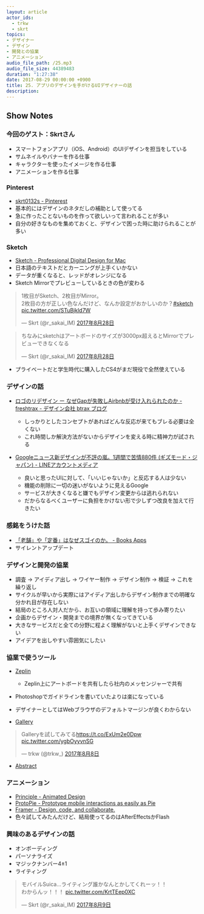 ```yaml
---
layout: article
actor_ids:
  - trkw
  - skrt
topics:
- デザイナー
- デザイン
- 開発との協業
- アニメーション
audio_file_path: /25.mp3
audio_file_size: 44389483
duration: "1:27:38"
date: 2017-08-29 00:00:00 +0900
title: 25. アプリのデザインを手がけるUIデザイナーの話
description:
---
```


## Show Notes

### 今回のゲスト：Skrtさん
- スマートフォンアプリ（iOS、Android）のUIデザインを担当をしている
- サムネイルやバナーを作る仕事
- キャラクターを使ったイメージを作る仕事
- アニメーションを作る仕事

### Pinterest
- [skrt0132s - Pinterest](https://www.pinterest.jp/skrt0132/)
- 基本的にはデザインのネタだしの補助として使ってる
- 急に作ったことないものを作って欲しいって言われることが多い
- 自分の好きなものを集めておくと、デザインで困った時に助けられることが多い

### Sketch
- [Sketch - Professional Digital Design for Mac](https://www.sketchapp.com/)
- 日本語のテキストだとカーニングが上手くいかない
- データが重くなると、レッドがオレンジになる
- Sketch Mirrorでプレビューしているときの色が変わる

<blockquote class="twitter-tweet" data-lang="ja"><p lang="ja" dir="ltr">1枚目がSketch、2枚目がMirror。<br>2枚目の方が正しい色なんだけど、なんか設定がおかしいのか？<a href="https://twitter.com/hashtag/sketch?src=hash">#sketch</a> <a href="https://t.co/STuBjkld7W">pic.twitter.com/STuBjkld7W</a></p>&mdash; Skrt (@r_sakai_IM) <a href="https://twitter.com/r_sakai_IM/status/901976306299977728">2017年8月28日</a></blockquote>

<blockquote class="twitter-tweet" data-lang="ja"><p lang="ja" dir="ltr">ちなみにsketchはアートボードのサイズが3000px超えるとMirrorでプレビューできなくなる</p>&mdash; Skrt (@r_sakai_IM) <a href="https://twitter.com/r_sakai_IM/status/901977657222488064">2017年8月28日</a></blockquote>

- プライベートだと学生時代に購入したCS4がまだ現役で全然使えている

### デザインの話
- [ロゴのリデザイン ー なぜGapが失敗しAirbnbが受け入れられたのか - freshtrax - デザイン会社 btrax ブログ](http://blog.btrax.com/jp/2017/07/12/gapandairbnb/)
  - しっかりとしたコンセプトがあればどんな反応が来てもブレる必要は全くない
  - これ時間しか解決方法がないからデザインを変える時に精神力が試される

- [Googleニュース新デザインが不評の嵐。1週間で苦情880件 (ギズモード・ジャパン) - LINEアカウントメディア](http://news.line.me/issue/oa-gizmodo/522052a00da2)
  - 良いと思ったUIに対して、「いいじゃないか」と反応する人は少ない
  - 機能の削除に一切の迷いがないように見えるGoogle
  - サービスが大きくなると嫌でもデザイン変更からは逃れられない
  - だからなるべくユーザーに負担をかけない形で少しずつ改良を加えて行きたい

### 感銘をうけた話
- [「老舗」や「定番」はなぜスゴイのか。 - Books Apps](http://blog.tinect.jp/?p=11627)
- サイレントアップデート

### デザインと開発の協業
- 調査 → アイディア出し → ワイヤー制作 → デザイン制作 → 検証 → これを繰り返し
- サイクルが早いから実際にはアイディア出しからデザイン制作までの明確な分かれ目が存在しない
- 結局のところ人対人だから、お互いの領域に理解を持って歩み寄りたい
- 企画からデザイン・開発までの境界が無くなってきている
- 大きなサービスだと全ての分野に程よく理解がないと上手くデザインできない
- アイデアを出しやすい雰囲気にしたい

### 協業で使うツール
- [Zeplin](https://zeplin.io/)
  - Zeplin上にアートボードを共有したら社内のメッセンジャーで共有
- Photoshopでガイドラインを書いていたよりは楽になっている
- デザイナーとしてはWebブラウザのデフォルトマージンが良くわからない

- [Gallery](https://material.io/gallery/)

<blockquote class="twitter-tweet" data-lang="ja"><p lang="ja" dir="ltr">Galleryを試してみてる<a href="https://t.co/ExUm2e0Dpw">https://t.co/ExUm2e0Dpw</a> <a href="https://t.co/ygbOyyvnSG">pic.twitter.com/ygbOyyvnSG</a></p>&mdash; trkw (@trkw_) <a href="https://twitter.com/trkw_/status/894817224065556480">2017年8月8日</a></blockquote>

- [Abstract](https://www.goabstract.com/)

### アニメーション
- [Principle - Animated Design](http://principleformac.com/)
- [ProtoPie - Prototype mobile interactions as easily as Pie](https://www.protopie.io/)
- [Framer - Design, code, and collaborate.](https://framer.com/)
- 色々試してみたんだけど、結局使ってるのはAfterEffectsかFlash

### 興味のあるデザインの話
- オンボーディング
- パーソナライズ
- マジックナンバー4±1
- ライティング

<blockquote class="twitter-tweet" data-lang="ja"><p lang="ja" dir="ltr">モバイルSuica...ライティング誰かなんとかしてくれーッ！！<br>わからんッ！！！ <a href="https://t.co/KrtTEep0XC">pic.twitter.com/KrtTEep0XC</a></p>&mdash; Skrt (@r_sakai_IM) <a href="https://twitter.com/r_sakai_IM/status/895124457034993665">2017年8月9日</a></blockquote>
